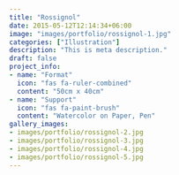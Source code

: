 ```yaml
---
title: "Rossignol"
date: 2015-05-12T12:14:34+06:00
image: "images/portfolio/rossignol-1.jpg"
categories: ["Illustration"]
description: "This is meta description."
draft: false
project_info:
- name: "Format"
  icon: "fas fa-ruler-combined"
  content: "50cm x 40cm"
- name: "Support"
  icon: "fas fa-paint-brush"
  content: "Watercolor on Paper, Pen"
gallery_images:
- images/portfolio/rossignol-2.jpg
- images/portfolio/rossignol-3.jpg
- images/portfolio/rossignol-4.jpg
- images/portfolio/rossignol-5.jpg
---
```

